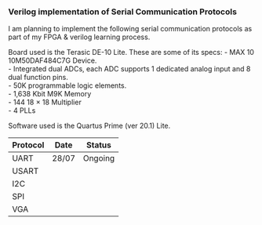 ### Verilog implementation of Serial Communication Protocols 

I am planning to implement the following serial communication protocols as part of my FPGA & verilog learning process.  

Board used is the Terasic DE-10 Lite. These are some of its specs:
    - MAX 10 10M50DAF484C7G Device.  
    - Integrated dual ADCs, each ADC supports 1 dedicated analog input and 8 dual function pins.  
    - 50K programmable logic elements.  
    - 1,638 Kbit M9K Memory  
    - 144 18 × 18 Multiplier  
    - 4 PLLs  
  
Software used is the Quartus Prime (ver 20.1) Lite.  

| Protocol | Date  | Status  |
|----------|-------|---------|
| UART     | 28/07 | Ongoing |
| USART    |       |         |
| I2C      |       |         |
| SPI      |       |         |
| VGA      |       |         |
